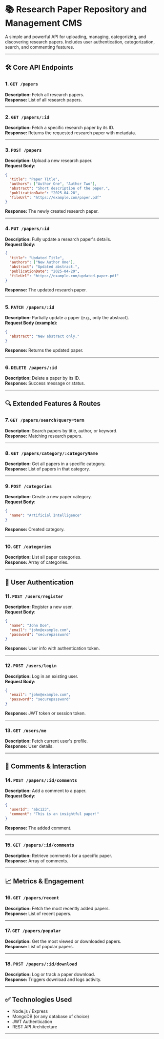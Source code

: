 # 📚 Research Paper Repository and Management CMS

A simple and powerful API for uploading, managing, categorizing, and discovering research papers. Includes user authentication, categorization, search, and commenting features.

---

## 🛠️ Core API Endpoints

### 1. `GET /papers`

**Description:** Fetch all research papers.  
**Response:** List of all research papers.

---

### 2. `GET /papers/:id`

**Description:** Fetch a specific research paper by its ID.  
**Response:** Returns the requested research paper with metadata.

---

### 3. `POST /papers`

**Description:** Upload a new research paper.  
**Request Body:**

```json
{
  "title": "Paper Title",
  "authors": ["Author One", "Author Two"],
  "abstract": "Short description of the paper.",
  "publicationDate": "2025-04-28",
  "fileUrl": "https://example.com/paper.pdf"
}
```

**Response:** The newly created research paper.

---

### 4. `PUT /papers/:id`

**Description:** Fully update a research paper's details.  
**Request Body:**

```json
{
  "title": "Updated Title",
  "authors": ["New Author One"],
  "abstract": "Updated abstract.",
  "publicationDate": "2025-04-29",
  "fileUrl": "https://example.com/updated-paper.pdf"
}
```

**Response:** The updated research paper.

---

### 5. `PATCH /papers/:id`

**Description:** Partially update a paper (e.g., only the abstract).  
**Request Body (example):**

```json
{
  "abstract": "New abstract only."
}
```

**Response:** Returns the updated paper.

---

### 6. `DELETE /papers/:id`

**Description:** Delete a paper by its ID.  
**Response:** Success message or status.

---

## 🔍 Extended Features & Routes

### 7. `GET /papers/search?query=term`

**Description:** Search papers by title, author, or keyword.  
**Response:** Matching research papers.

---

### 8. `GET /papers/category/:categoryName`

**Description:** Get all papers in a specific category.  
**Response:** List of papers in that category.

---

### 9. `POST /categories`

**Description:** Create a new paper category.  
**Request Body:**

```json
{
  "name": "Artificial Intelligence"
}
```

**Response:** Created category.

---

### 10. `GET /categories`

**Description:** List all paper categories.  
**Response:** Array of categories.

---

## 👤 User Authentication

### 11. `POST /users/register`

**Description:** Register a new user.  
**Request Body:**

```json
{
  "name": "John Doe",
  "email": "john@example.com",
  "password": "securepassword"
}
```

**Response:** User info with authentication token.

---

### 12. `POST /users/login`

**Description:** Log in an existing user.  
**Request Body:**

```json
{
  "email": "john@example.com",
  "password": "securepassword"
}
```

**Response:** JWT token or session token.

---

### 13. `GET /users/me`

**Description:** Fetch current user's profile.  
**Response:** User details.

---

## 💬 Comments & Interaction

### 14. `POST /papers/:id/comments`

**Description:** Add a comment to a paper.  
**Request Body:**

```json
{
  "userId": "abc123",
  "comment": "This is an insightful paper!"
}
```

**Response:** The added comment.

---

### 15. `GET /papers/:id/comments`

**Description:** Retrieve comments for a specific paper.  
**Response:** Array of comments.

---

## 📈 Metrics & Engagement

### 16. `GET /papers/recent`

**Description:** Fetch the most recently added papers.  
**Response:** List of recent papers.

---

### 17. `GET /papers/popular`

**Description:** Get the most viewed or downloaded papers.  
**Response:** List of popular papers.

---

### 18. `POST /papers/:id/download`

**Description:** Log or track a paper download.  
**Response:** Triggers download and logs activity.

---

## ✅ Technologies Used

- Node.js / Express
- MongoDB (or any database of choice)
- JWT Authentication
- REST API Architecture

---

